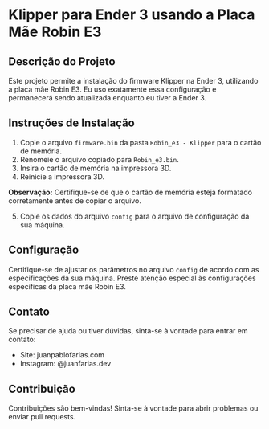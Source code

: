 # Klipper para Ender 3 usando a Placa Mãe Robin E3

## Descrição do Projeto
Este projeto permite a instalação do firmware Klipper na Ender 3, utilizando a placa mãe Robin E3.
Eu uso exatamente essa configuração e permanecerá sendo atualizada enquanto eu tiver a Ender 3.

## Instruções de Instalação

1. Copie o arquivo `firmware.bin` da pasta `Robin_e3 - Klipper` para o cartão de memória.
2. Renomeie o arquivo copiado para `Robin_e3.bin`.
3. Insira o cartão de memória na impressora 3D.
4. Reinicie a impressora 3D.

**Observação:** Certifique-se de que o cartão de memória esteja formatado corretamente antes de copiar o arquivo.

5. Copie os dados do arquivo `config` para o arquivo de configuração da sua máquina.

## Configuração

Certifique-se de ajustar os parâmetros no arquivo `config` de acordo com as especificações da sua máquina. Preste atenção especial às configurações específicas da placa mãe Robin E3.

## Contato

Se precisar de ajuda ou tiver dúvidas, sinta-se à vontade para entrar em contato:

- Site: juanpablofarias.com
- Instagram: @juanfarias.dev

## Contribuição

Contribuições são bem-vindas! Sinta-se à vontade para abrir problemas ou enviar pull requests.

